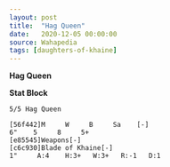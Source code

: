 ```yaml
---
layout: post
title:  "Hag Queen"
date:   2020-12-05 00:00:00
source: Wahapedia
tags: [daughters-of-khaine]
---
```


**Hag Queen**

**Stat Block**
```
5/5 Hag Queen
```

```
[56f442]M     W     B     Sa    [-]
6"    5     8     5+    
[e85545]Weapons[-]
[c6c930]Blade of Khaine[-]
1"     A:4    H:3+   W:3+   R:-1   D:1   
```
    